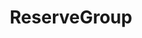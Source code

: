 ---
path: "/jobs/dot-performance"
title: "ReserveGroup"
role: "Front-end Developer (C# Umbraco)"
start: "December 2016"
finish: "Feburary 2018"
url: "https://blueocean.consulting"
---